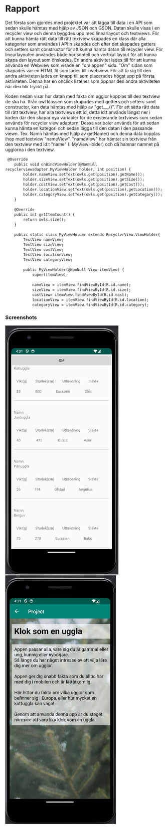 
# Rapport

Det första som gjordes med projektet var att lägga till data i en API som sedan skulle hämtas med hjälp av JSON och GSON.
Datan skulle visas i en recycler view och denna byggdes upp med linearlayout och textviews.
För att kunna hämta rätt data till rätt textview skapades en klass där alla kategorier som användes i API:n skapdes och efter det skapades getters och setters samt constructor för att kunna hämta datan till recycler view.
För linearlayouten användes både horisontell och vertikal layout för att kunna skapa den layout som önskades.
En andra aktivitet lades till för att kunna använda en Webview som visade en "om appen" sida. "Om" sidan som skapades var en HTML fil som lades till i webview.
För att ta sig till den andra aktiviteten lades en knapp till som placerades högst upp på första aktiviteten. Denna har en onclick listener som öppnar den andra aktiviteten när den blir tryckt på. 


Koden nedan visar hur datan med fakta om ugglor kopplas till den textview de ska ha. Ifrån owl klassen som skapades med getters och setters samt constructor, 
kan data hämtas med hjälp av "get___()". För att sätta rätt data till rätt textview, har alla textviews ett id, detta id:t används
längst ner i koden där den skapar nya variabler för de existerande textviews som sedan används för recycler view adaptern. 
Dessa varibaler används för att sedan kunna hämta en kategori och sedan lägga till den datan i den passande viewn.
Tex. Namn hämtas med hjälp av getName() och denna data kopplas ihop med textview "nameView". "nameView" har hämtat sin textview från
den textview med id:t "name" (I MyViewHolder) och då hamnar namnet på ugglorna i den textview. 
```
 @Override
    public void onBindViewHolder(@NonNull recyclerviewadapter.MyViewHolder holder, int position) {
        holder.nameView.setText(owls.get(position).getName());
        holder.sizeView.setText(owls.get(position).getSize());
        holder.costView.setText(owls.get(position).getCost());
        holder.locationView.setText(owls.get(position).getLocation());
        holder.categoryView.setText(owls.get(position).getCategory());
    }

    @Override
    public int getItemCount() {
        return owls.size();
    }

    public static class MyViewHolder extends RecyclerView.ViewHolder{
        TextView nameView;
        TextView sizeView;
        TextView costView;
        TextView locationView;
        TextView categoryView;

        public MyViewHolder(@NonNull View itemView) {
            super(itemView);

            nameView = itemView.findViewById(R.id.name);
            sizeView = itemView.findViewById(R.id.size);
            costView= itemView.findViewById(R.id.cost);
            locationView = itemView.findViewById(R.id.location);
            categoryView = itemView.findViewById(R.id.category);
```

### Screenshots

![start.png](start.png)
![second.png](second.png)
